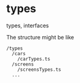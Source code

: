 # types

types, interfaces

The structure might be like

```
/types
  /cars
    /carTypes.ts
  /screens
    /screensTypes.ts
  ...
```
